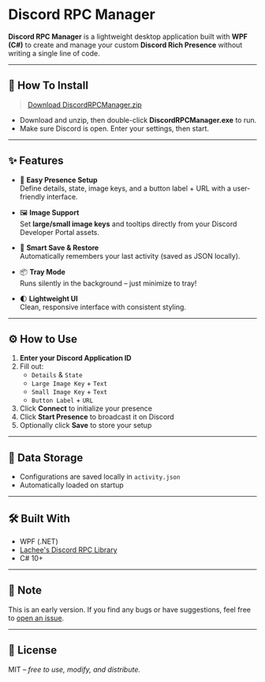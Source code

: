 # Discord RPC Manager

**Discord RPC Manager** is a lightweight desktop application built with **WPF (C#)** to create and manage your custom **Discord Rich Presence** without writing a single line of code.

---

## 🚀 How To Install

> [Download DiscordRPCManager.zip](https://github.com/emiryuksel/DiscordRPCManager/releases/download/v1.0.0/DiscordRPCManager-v1.0.0.zip)  

- Download and unzip, then double-click **DiscordRPCManager.exe** to run.  
- Make sure Discord is open. Enter your settings, then start.

---

## ✨ Features

- 🎯 **Easy Presence Setup**  
  Define details, state, image keys, and a button label + URL with a user-friendly interface.

- 🖼️ **Image Support**  
  Set **large/small image keys** and tooltips directly from your Discord Developer Portal assets.

- 🧠 **Smart Save & Restore**  
  Automatically remembers your last activity (saved as JSON locally).

- 📦 **Tray Mode**  
  Runs silently in the background – just minimize to tray!

- 🌓 **Lightweight UI**  
  Clean, responsive interface with consistent styling.

---

## ⚙️ How to Use

1. **Enter your Discord Application ID**
2. Fill out:
   - `Details` & `State`
   - `Large Image Key` + `Text`
   - `Small Image Key` + `Text`
   - `Button Label` + `URL`
3. Click **Connect** to initialize your presence
4. Click **Start Presence** to broadcast it on Discord
5. Optionally click **Save** to store your setup

---

## 💾 Data Storage

- Configurations are saved locally in `activity.json`
- Automatically loaded on startup

---

## 🛠️ Built With

- WPF (.NET)
- [Lachee's Discord RPC Library](https://github.com/Lachee/discord-rpc-csharp)
- C# 10+

---

## 📌 Note

This is an early version. If you find any bugs or have suggestions, feel free to [open an issue](https://github.com/emiryuksel/DiscordRPCManager/issues).

---

## 📜 License

MIT – _free to use, modify, and distribute._

